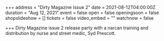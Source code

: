 +++
address = "Dirty Magazine Issue 2"
date = 2021-08-12T04:00:00Z
duration = "Aug 12, 2021"
event = false
open = false
openingsoon = false
shopslideshow = []
tickets = false
video_embed = ""
watchnow = false

+++
Dirty Magazine issue 2 release party with a narcan training and distribution by nurse and street medic, Syd Prescott. 